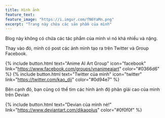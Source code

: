 ```yaml
---
title: Hình ảnh
feature_text:
feature_image: "https://i.imgur.com/fN6YaMn.png"
excerpt: "Trang này chứa các sản phẩm của mình"
---
```


Blog này không có chứa các tác phẩm của mình vì nó khá nhiều và nặng.

Thay vào đó, mình có post các ảnh mình tạo ra trên Twitter và Group Facebook.

{% include button.html text="Anime AI Art Group" icon="facebook" link="https://www.facebook.com/groups/vnanimeaiart" color="#0366d6" %} {% include button.html text="Twitter của mình" icon="twitter" link="https://twitter.com/kao_dii" color="#0d94e7" %}

Bên cạnh đó, bạn cũng có thể tìm các hình ảnh độ phân giải cao của mình trên Devian

{% include button.html text="Devian của mình nè!" link="https://www.deviantart.com/dikaoplus" color="#0f0f0f" %}